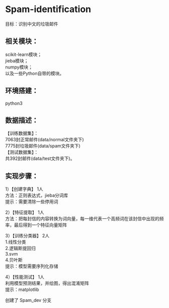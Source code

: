 # Spam-identification
目标：识别中文的垃圾邮件
  
相关模块： 
----------------  
scikit-learn模块；  
jieba模块；  
numpy模块；  
以及一些Python自带的模块。  
  
环境搭建：  
----------------
python3   
   
数据描述：  
----------------
【训练数据集】：  
7063封正常邮件(data/normal文件夹下)   
7775封垃圾邮件(data/spam文件夹下)   
【测试数据集】：  
共392封邮件(data/test文件夹下)。  
  
实现步骤：  
----------------
1）【创建字典】 1人     
方法：正则表达式，jieba分词库  
提示：需要清除一些停用词  
  
2）【特征提取】 1人    
方法：把每封信的内容转换为词向量，每一维代表一个高频词在该封信中出现的频率，最后得到一个特征向量矩阵  
  
3）【训练分类器】 2人    
1.线性分类  
2.逻辑斯提回归  
3.svm  
4.贝叶斯  
提示：模型需要序列化存储  
  
4）【性能测试】 1人  
利用模型预测结果，并绘图，得出混淆矩阵   
提示：matplotlib  

创建了 Spam_dev 分支
